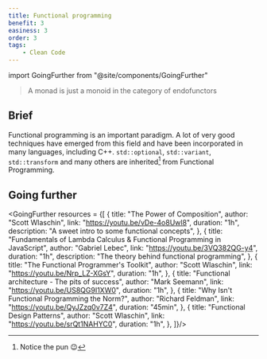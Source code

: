 ```yaml
---
title: Functional programming
benefit: 3
easiness: 3
order: 3
tags:
    - Clean Code
---
```

import GoingFurther from "@site/components/GoingFurther"

> A monad is just a monoid in the category of endofunctors

##  Brief

Functional programming is an important paradigm. A lot of very good techniques have emerged from this field and have been incorporated in many languages, including C++. `std::optional`, `std::variant`, `std::transform` and many others are inherited[^1] from Functional Programming.

[^1]: Notice the pun 😉

## Going further

<GoingFurther resources = {[
    {
        title: "The Power of Composition",
        author: "Scott Wlaschin",
        link: "https://youtu.be/vDe-4o8Uwl8",
        duration: "1h",
        description: "A sweet intro to some functional concepts",
    },
    {
        title: "Fundamentals of Lambda Calculus & Functional Programming in JavaScript",
        author: "Gabriel Lebec",
        link: "https://youtu.be/3VQ382QG-y4",
        duration: "1h",
        description: "The theory behind functional programming",
    },
    {
        title: "The Functional Programmer's Toolkit",
        author: "Scott Wlaschin",
        link: "https://youtu.be/Nrp_LZ-XGsY",
        duration: "1h",
    },
    {
        title: "Functional architecture - The pits of success",
        author: "Mark Seemann",
        link: "https://youtu.be/US8QG9I1XW0",
        duration: "1h",
    },
    {
        title: "Why Isn't Functional Programming the Norm?",
        author: "Richard Feldman",
        link: "https://youtu.be/QyJZzq0v7Z4",
        duration: "45min",
    },
    {
        title: "Functional Design Patterns",
        author: "Scott Wlaschin",
        link: "https://youtu.be/srQt1NAHYC0",
        duration: "1h",
    },
]}/>